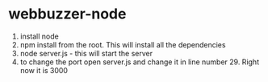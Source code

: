 # webbuzzer-node

1) install node
2) npm install from the root. This will install all the dependencies
3) node server.js - this will start the server
4) to change the port open server.js and change it in line number 29. Right now it is 3000
